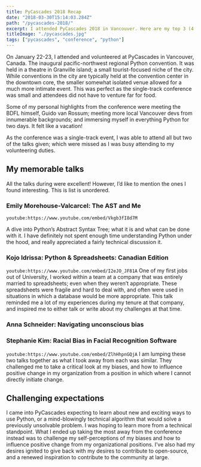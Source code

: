 ```yaml
---
title: PyCascades 2018 Recap
date: "2018-03-30T15:14:03.284Z"
path: "/pycascades-2018/"
excerpt: I attended PyCascades 2018 in Vancouver. Here are my top 3 (4 actually) talks.
titleImage: "./pycascades.jpg"
tags: ["pycascades", "conference", "python"]
---
```



On January 22-23, I attended and volunteered at PyCascades in Vancouver, Canada. The inaugural pacific-northwest regional Python convention. It was held in a theatre in Granville island; a small tourist-focused niche of the city. While conventions in the city are typically held at the convention center in the downtown core, the smaller somewhat isolated venue allowed for a much more intimate event. This was perfect as the single-track conference was small and attendees did not have to venture far for food.

Some of my personal highlights from the conference were meeting the BDFL himself, Guido van Rossum; meeting more local Vancouver devs from innumerable backgrounds; and immersing myself in everything Python for two days. It felt like a vacation!

As the conference was a single-track event, I was able to attend all but two of the talks given; which were missed as I was busy attending to my volunteering duties.


## My memorable talks
All the talks during were excellent! However, I’d like to mention the ones I found interesting. This is list is unordered.

### Emily Morehouse-Valcarcel: The AST and Me
`youtube:https://www.youtube.com/embed/Vkgb3fI8d7M`
    
A dive into Python’s Abstract Syntax Tree; what it is and what can be done with it. I have definitely not spent enough time understanding Python under the hood, and really appreciated a fairly technical discussion it.

### Kojo Idrissa: Python & Spreadsheets: Canadian Edition
`youtube:https://www.youtube.com/embed/I2eJO_JF81A`
One of my first jobs out of University, I worked within a team at a company that was entirely married to spreadsheets; even when they weren’t appropriate. These spreadsheets were fragile and hard to deal with, and often were used in situations in which a database would be more appropriate. This talk reminded me a lot of my experiences during my tenure at that company, and inspired me to either talk or write about my challenges at that time.

### Anna Schneider: Navigating unconscious bias
### Stephanie Kim: Racial Bias in Facial Recognition Software
`youtube:https://www.youtube.com/embed/ZlhHhpnGQjA`
I am lumping these two talks together as what I took away from each was similar. They challenged me to take a critical look at my biases, and how to influence positive change in my organization from a position in which where I cannot directly initiate change.

## Challenging expectations
I came into PyCascades expecting to learn about new and exciting ways to use Python, or a mind-blowingly technical algorithm that would solve a previously unsolvable problem. I was hoping to learn more from a technical standpoint. What I ended up taking the most away from the conference instead was to challenge my self-perceptions of my biases and how to influence positive change from my organizational positions. I’ve also had my desires ignited to give back with my desires to contribute to open-source, and a renewed inspiration to contribute to the community at large.
